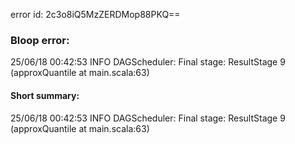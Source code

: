 error id: 2c3o8iQ5MzZERDMop88PKQ==
### Bloop error:

25/06/18 00:42:53 INFO DAGScheduler: Final stage: ResultStage 9 (approxQuantile at main.scala:63)
#### Short summary: 

25/06/18 00:42:53 INFO DAGScheduler: Final stage: ResultStage 9 (approxQuantile at main.scala:63)